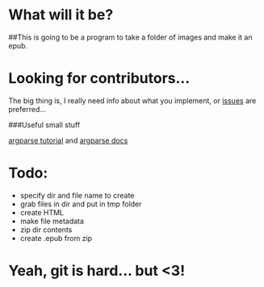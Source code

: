 # What will it be?

##This is going to be a program to take a folder of images and make it an epub.

# Looking for contributors...

The big thing is, I really need info about what you implement, or [issues](https://github.com/blacRose/imgtoepub/issues) are preferred...

###Useful small stuff

[argparse tutorial](https://docs.python.org/2/howto/argparse.html) and [argparse docs](https://docs.python.org/2/library/argparse.html)
# Todo:
- specify dir and file name to create
- grab files in dir and put in tmp folder
- create HTML
- make file metadata
- zip dir contents
- create .epub from zip

# Yeah, git is hard... but <3!
